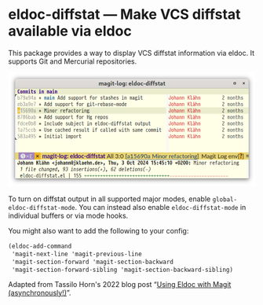 # eldoc-diffstat — Make VCS diffstat available via eldoc

This package provides a way to display VCS diffstat information via eldoc.
It supports Git and Mercurial repositories.

![A screenshot showing diffstat information in the echo area of a magit-log buffer.](screenshot.webp "diffstat information is available in the echo area.")

To turn on diffstat output in all supported major modes, enable
`global-eldoc-diffstat-mode`.  You can instead also enable
`eldoc-diffstat-mode` in individual buffers or via mode hooks.

You might also want to add the following to your config:

```elisp
(eldoc-add-command
 'magit-next-line 'magit-previous-line
 'magit-section-forward 'magit-section-backward
 'magit-section-forward-sibling 'magit-section-backward-sibling)
```

Adapted from Tassilo Horn's 2022 blog post “[Using Eldoc with Magit
(asynchronously!)][tsdh-blog-post]”.

[tsdh-blog-post]: https://www.tsdh.org/posts/2022-07-20-using-eldoc-with-magit-async.html
